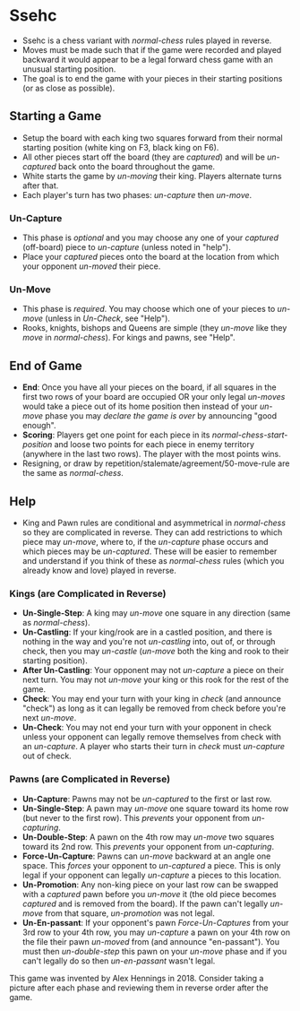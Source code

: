 # Ssehc
* Ssehc is a chess variant with *normal-chess* rules played in reverse.
* Moves must be made such that if the game were recorded and played backward it would appear to be a legal forward chess game with an unusual starting position.
* The goal is to end the game with your pieces in their starting positions (or as close as possible).

## **Starting a Game**
* Setup the board with each king two squares forward from their normal starting position (white king on F3, black king on F6).
* All other pieces start off the board (they are *captured*) and will be *un-captured* back onto the board throughout the game.
* White starts the game by *un-moving* their king. Players alternate turns after that.
* Each player's turn has two phases: *un-capture* then *un-move*.

### **Un-Capture**
* This phase is *optional* and you may choose any one of your *captured* (off-board) piece to *un-capture* (unless noted in "help").
* Place your *captured* pieces onto the board at the location from which your opponent *un-moved* their piece.

### **Un-Move**
* This phase is *required*. You may choose which one of your pieces to *un-move* (unless in *Un-Check*, see "Help").
* Rooks, knights, bishops and Queens are simple (they *un-move* like they *move* in *normal-chess*). For kings and pawns, see "Help".

## **End of Game**
* **End**: Once you have all your pieces on the board, if all squares in the first two rows of your board are occupied OR your only legal *un-moves* would take a piece out of its home position then instead of your *un-move* phase you may *declare the game is over* by announcing "good enough".
* **Scoring**: Players get one point for each piece in its *normal-chess-start-position* and loose two points for each piece in enemy territory (anywhere in the last two rows). The player with the most points wins.
* Resigning, or draw by repetition/stalemate/agreement/50-move-rule are the same as *normal-chess*.

## **Help**
* King and Pawn rules are conditional and asymmetrical in *normal-chess* so they are complicated in reverse. They can add restrictions to which piece may *un-move*, where to, if the *un-capture* phase occurs and which pieces may be *un-captured*. These will be easier to remember and understand if you think of these as *normal-chess* rules (which you already know and love) played in reverse.

### **Kings** (are Complicated in Reverse)
* **Un-Single-Step**: A king may *un-move* one square in any direction (same as *normal-chess*).
* **Un-Castling**: If your king/rook are in a castled position, and there is nothing in the way and you're not *un-castling* into, out of, or through check, then you may *un-castle* (*un-move* both the king and rook to their starting position).
* **After Un-Castling**: Your opponent may not *un-capture* a piece on their next turn. You may not *un-move* your king or this rook for the rest of the game.
* **Check**: You may end your turn with your king in *check* (and announce "check") as long as it can legally be removed from check before you're next *un-move*.
* **Un-Check**: You may not end your turn with your opponent in check unless your opponent can legally remove themselves from check with an *un-capture*. A player who starts their turn in *check* must *un-capture* out of check.

### **Pawns** (are Complicated in Reverse)
* **Un-Capture**: Pawns may not be *un-captured* to the first or last row.
* **Un-Single-Step**: A pawn may *un-move* one square toward its home row (but never to the first row). This *prevents* your opponent from *un-capturing*.
* **Un-Double-Step**: A pawn on the 4th row may *un-move* two squares toward its 2nd row. This *prevents* your opponent from *un-capturing*.
* **Force-Un-Capture**: Pawns can *un-move* backward at an angle one space. This *forces* your opponent to *un-captured* a piece. This is only legal if your opponent can legally *un-capture* a pieces to this location.
* **Un-Promotion**: Any non-king piece on your last row can be swapped with a *captured* pawn before you *un-move* it (the old piece becomes *captured* and is removed from the board). If the pawn can't legally *un-move* from that square, *un-promotion* was not legal.
* **Un-En-passant**: If your opponent's pawn *Force-Un-Captures* from your 3rd row to your 4th row, you may *un-capture* a pawn on your 4th row on the file their pawn *un-moved* from (and announce "en-passant"). You must then *un-double-step* this pawn on your *un-move* phase and if you can't legally do so then *un-en-passant* wasn't legal.

This game was invented by Alex Hennings in 2018. Consider taking a picture after each phase and reviewing them in reverse order after the game.
